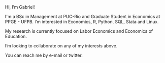 Hi, I’m Gabriel!

I'm a BSc in Management at PUC-Rio and Graduate Student in Economics at PPGE - UFPB. I’m interested in Economics, R, Python, SQL, Stata and Linux.

My research is currently focused on Labor Economics and Economics of Education.

I’m looking to collaborate on any of my interests above.

You can reach me by e-mail or twitter.
